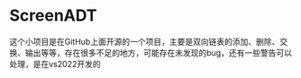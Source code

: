 # ScreenADT

这个小项目是在GitHub上面开源的一个项目，主要是双向链表的添加、删除、交换、输出等等，存在很多不足的地方，可能存在未发现的bug，还有一些警告可以处理，是在vs2022开发的
